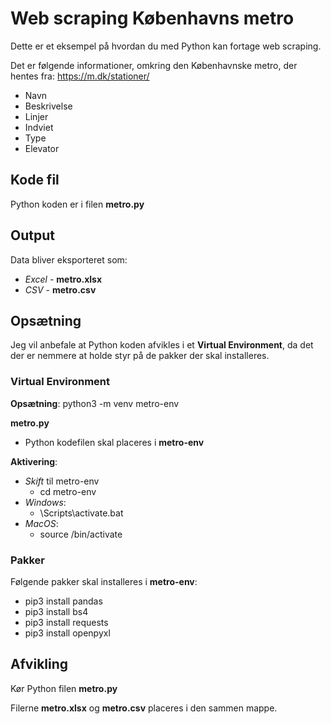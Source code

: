 # Web scraping Københavns metro
Dette er et eksempel på hvordan du med Python kan fortage web scraping.

Det er følgende informationer, omkring den Københavnske metro, der hentes fra: https://m.dk/stationer/

- Navn
- Beskrivelse
- Linjer
- Indviet
- Type
- Elevator

## Kode fil
Python koden er i filen **metro.py**

## Output
Data bliver eksporteret som:

- *Excel* - **metro.xlsx**
- *CSV* - **metro.csv**

## Opsætning
Jeg vil anbefale at Python koden afvikles i et **Virtual Environment**, da det der er nemmere at holde styr på de pakker der skal installeres.

### Virtual Environment
**Opsætning**:
    python3 -m venv metro-env

**metro.py**
- Python kodefilen skal placeres i **metro-env**

**Aktivering**:
- *Skift* til metro-env
    - cd metro-env
- *Windows*:
    - \Scripts\activate.bat
- *MacOS*:
    - source /bin/activate

### Pakker
Følgende pakker skal installeres i **metro-env**:

- pip3 install pandas
- pip3 install bs4
- pip3 install requests
- pip3 install openpyxl

## Afvikling
Kør Python filen **metro.py**

Filerne **metro.xlsx** og **metro.csv** placeres i den sammen mappe.

